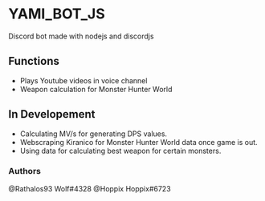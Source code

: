 # YAMI_BOT_JS
Discord bot made with nodejs and discordjs

## Functions
- Plays Youtube videos in voice channel
- Weapon calculation for Monster Hunter World

## In Developement
- Calculating MV/s for generating DPS values.
- Webscraping Kiranico for Monster Hunter World data once game is out.
- Using data for calculating best weapon for certain monsters.

### Authors
@Rathalos93 Wolf#4328
@Hoppix Hoppix#6723
